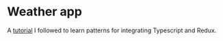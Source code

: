 # Weather app

A [tutorial](https://www.youtube.com/watch?v=ddYwN1h_Jno) I followed to learn patterns for integrating Typescript and Redux. 